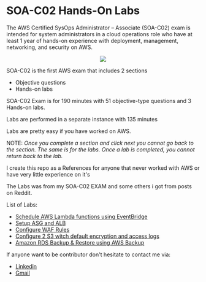 # SOA-C02 Hands-On Labs

The AWS Certified SysOps Administrator – Associate (SOA-C02) exam is intended for system administrators in a
cloud operations role who have at least 1 year of hands-on experience with deployment, management,
networking, and security on AWS.

<p align="center">
  <img src="https://images.credly.com/size/680x680/images/bf588058-87cc-4cbd-94b0-ef0385fb4371/AWS-SysOpAdmin-Associate-2020.png">
</p>

SOA-C02 is the first AWS exam that includes 2 sections
- Objective questions
- Hands-on labs

SOA-C02 Exam is for 190 minutes with 51 objective-type questions and 3 Hands-on labs.

Labs are performed in a separate instance with 135 minutes

Labs are pretty easy if you have worked on AWS.

NOTE: *Once you complete a section and click next you cannot go back to the section. The same is for the labs. Once a lab is completed, you cannot return back to the lab.*

I create this repo as a References for anyone that never worked with AWS or have very little experience on it's

The Labs was from my SOA-C02 EXAM and some others i got from posts on Reddit.

List of Labs: 

- [Schedule AWS Lambda functions using EventBridge ](lambda-sns-eventbridge/README.md)
- [Setup ASG and ALB](asg-alb/README.md)
- [Configure WAF Rules](waf/README.md)
- [Configure 2 S3 witch default encryption and access logs](s3-encryption-accesslogs/README.md)
- [Amazon RDS Backup & Restore using AWS Backup](rds-backups-plan/README.md)

If anyone want to be contributor don't hesitate to contact me via:
- [Linkedin](https://www.linkedin.com/in/tran-ngoc-hieu-nam-8769351a9/)
- [Gmail](aidenpearcewd01@gmail.com)


